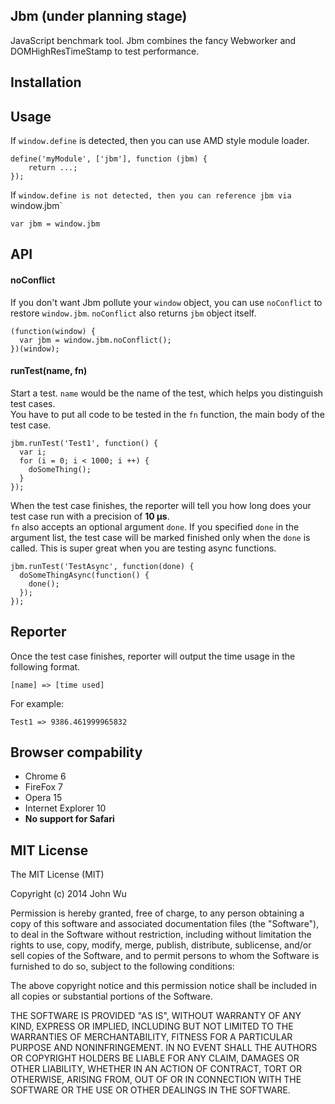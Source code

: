 ## Jbm (under planning stage)
JavaScript benchmark tool. Jbm combines the fancy Webworker and DOMHighResTimeStamp to test performance.

## Installation

## Usage
If `window.define` is detected, then you can use AMD style module loader.

```
define('myModule', ['jbm'], function (jbm) {
    return ...;
});
```

If `window.define is not detected, then you can reference jbm via `window.jbm`

```
var jbm = window.jbm
```

## API
#### noConflict
If you don't want Jbm pollute your `window` object, you can use `noConflict` to restore `window.jbm`. `noConflict` also returns `jbm` object itself.

```
(function(window) {
  var jbm = window.jbm.noConflict();
})(window);
```

#### runTest(name, fn)
Start a test. `name` would be the name of the test, which helps you distinguish test cases.  
You have to put all code to be tested in the `fn` function, the main body of the test case. 

```
jbm.runTest('Test1', function() {
  var i;
  for (i = 0; i < 1000; i ++) {
    doSomeThing();
  }
});
```

When the test case finishes, the reporter will tell you how long does your test case run with a precision of **10 µs**.  
`fn` also accepts an optional argument `done`. If you specified `done` in the argument list, the test case will be marked finished only when the `done` is called. This is super great when you are testing async functions.

```
jbm.runTest('TestAsync', function(done) {
  doSomeThingAsync(function() {
    done();
  });
});
```

## Reporter
Once the test case finishes, reporter will output the time usage in the following format.

```
[name] => [time used]
```

For example:

```
Test1 => 9386.461999965832
```

## Browser compability

- Chrome 6
- FireFox 7
- Opera 15
- Internet Explorer 10
- __No support for Safari__

## MIT License
The MIT License (MIT)

Copyright (c) 2014 John Wu

Permission is hereby granted, free of charge, to any person obtaining a copy
of this software and associated documentation files (the "Software"), to deal
in the Software without restriction, including without limitation the rights
to use, copy, modify, merge, publish, distribute, sublicense, and/or sell
copies of the Software, and to permit persons to whom the Software is
furnished to do so, subject to the following conditions:

The above copyright notice and this permission notice shall be included in
all copies or substantial portions of the Software.

THE SOFTWARE IS PROVIDED "AS IS", WITHOUT WARRANTY OF ANY KIND, EXPRESS OR
IMPLIED, INCLUDING BUT NOT LIMITED TO THE WARRANTIES OF MERCHANTABILITY,
FITNESS FOR A PARTICULAR PURPOSE AND NONINFRINGEMENT. IN NO EVENT SHALL THE
AUTHORS OR COPYRIGHT HOLDERS BE LIABLE FOR ANY CLAIM, DAMAGES OR OTHER
LIABILITY, WHETHER IN AN ACTION OF CONTRACT, TORT OR OTHERWISE, ARISING FROM,
OUT OF OR IN CONNECTION WITH THE SOFTWARE OR THE USE OR OTHER DEALINGS IN
THE SOFTWARE.
